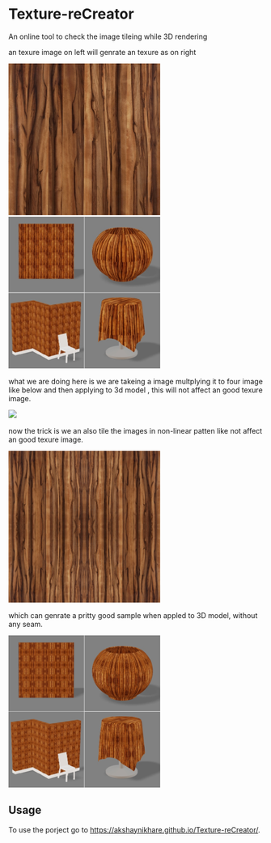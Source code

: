 # Texture-reCreator
An online tool to check the image tileing while 3D rendering

an texure image on left will genrate an texure as on right
<p align="left">
  <img src="img/sam_i.jpg" width="300">
    <img src="img/sam_i_ren.jpg" width="300">
</p>

what we are doing here is we are takeing a image multplying it to four image like below and then applying to 3d model , this will not affect an good texure image. 
<p align="left">
  <img src="img/sam_f.jpg" width="300">
</p>

now the trick is we an also tile the images in non-linear patten like 
not affect an good texure image. 
<p align="left">
  <img src="img/sam_f_nl.jpg" width="300">
</p>

which can genrate a pritty good sample when appled to 3D model, without any seam.
<p align="left">
  <img src="img/sam_f_ren.jpg" width="300">
</p>

##  Usage

To use the porject go to
https://akshaynikhare.github.io/Texture-reCreator/.
